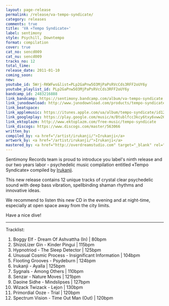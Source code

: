 ```yaml
---
layout: page-release
permalink: /release/va-tempo-syndicate/
category: releases
comments: true
title: 'VA «Tempo Syndicate»'
label: sentimony
style: Psychill, Downtempo
format: compilation
cover: true
cat_no: sencd009
cat_nu: sencd009
tracks_no: 12
total_time: 
release_date: 2011-01-10
coming_soon: 
new: 
youtube_id: 5Wrj-RKWFws&list=PLp2GaPnw5O3MjPaPsRVcCds3RFF2oUY6y
youtube_playlist_id: PLp2GaPnw5O3MjPaPsRVcCds3RFF2oUY6y
bandcamp_id: 2483216888
link_bandcamp: https://sentimony.bandcamp.com/album/va-tempo-syndicate
link_junodownload: http://www.junodownload.com/products/tempo-syndicate/1686481-02
link_beatspace: 
link_applemusic: https://itunes.apple.com/ua/album/tempo-syndicate/id1272422614?l=uk
link_googleplay: https://play.google.com/music/m/Btublfcc3kcy6txy6vww26z55ym?t=Tempo_Syndicate
link_ektoplazm: http://www.ektoplazm.com/free-music/tempo-syndicate
link_discogs: https://www.discogs.com/master/563066
written_by: 
compiled_by: <a href="/artist/irukanji/">Irukanji</a>
artwork_by: <a href="/artist/irukanji/">Irukanji</a>
mastered_by: <a href="http://overdreamstudio.com" target="_blank" rel="noopener">Makus @ Overdream Studio</a>
---
```


Sentimony Records team is proud to introduce you label's ninth release and our two years labor - psychedelic music compilation entitled «Tempo Syndicate» compiled by <a href="/artist/irukanji/">Irukanji</a>.

This new release contains 12 unique tracks of crystal clear psychedelic sound with deep bass vibration, spellbinding shaman rhythms and innovative ideas.

We recommend to listen this new CD in the evening and at night-time, especially at open space away from the city limits.

Have a nice dive!

---
Tracklist:

01. Boggy Elf - Dream Of Ashvattha (In) \| 80bpm
02. ShizoLizer Gin - Kinder Pingui \| 115bpm
03. Hypnotriod - The Sleep Detector \| 125bpm
04. Unusual Cosmic Process - Insignificant Information \| 104bpm
05. Flooting Grooves - Psydeburn \| 124bpm
06. Irukanji - Ayalla \| 125bpm
07. Sygnals - Among Others \| 110bpm
08. Senzar - Nature Moves \| 121bpm
09. Daoine Sidhe - Mindslipses \| 127bpm
10. Wizack Twizack - Lejon \| 130bpm
11. Primordial Ooze - Trial \| 120bpm
12. Spectrum Vision - Time Out Man (Out) \| 120bpm
